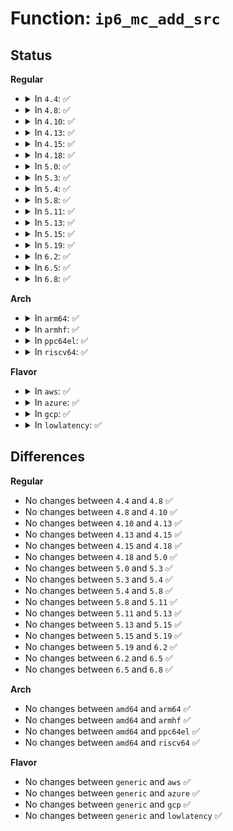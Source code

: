 # Function: <code>ip6_mc_add_src</code>

## Status
<b>Regular</b>
<ul>
<li>
<details>
<summary>In <code>4.4</code>: ✅</summary>

```c
int ip6_mc_add_src(struct inet6_dev *idev, const struct in6_addr *pmca, int sfmode, int sfcount, const struct in6_addr *psfsrc, int delta);
```

**Collision:** Unique Static

**Inline:** No

**Transformation:** False

**Instances:**

```
In net/ipv6/mcast.c (ffffffff817e9ce0)
Location: net/ipv6/mcast.c:2278
Inline: False
Direct callers:
  - net/ipv6/mcast.c:ipv6_dev_mc_inc
  - net/ipv6/mcast.c:ip6_mc_source
  - net/ipv6/mcast.c:ip6_mc_source
  - net/ipv6/mcast.c:ip6_mc_msfilter
  - net/ipv6/mcast.c:ip6_mc_msfilter
```
**Symbols:**

```
ffffffff817e9ce0-ffffffff817ea00f: ip6_mc_add_src (STB_LOCAL)
```
</details>
</li>
<li>
<details>
<summary>In <code>4.8</code>: ✅</summary>

```c
int ip6_mc_add_src(struct inet6_dev *idev, const struct in6_addr *pmca, int sfmode, int sfcount, const struct in6_addr *psfsrc, int delta);
```

**Collision:** Unique Static

**Inline:** No

**Transformation:** False

**Instances:**

```
In net/ipv6/mcast.c (ffffffff81858850)
Location: net/ipv6/mcast.c:2277
Inline: False
Direct callers:
  - net/ipv6/mcast.c:ipv6_dev_mc_inc
  - net/ipv6/mcast.c:ip6_mc_msfilter
  - net/ipv6/mcast.c:ip6_mc_msfilter
  - net/ipv6/mcast.c:ip6_mc_source
  - net/ipv6/mcast.c:ip6_mc_source
```
**Symbols:**

```
ffffffff81858850-ffffffff81858b90: ip6_mc_add_src (STB_LOCAL)
```
</details>
</li>
<li>
<details>
<summary>In <code>4.10</code>: ✅</summary>

```c
int ip6_mc_add_src(struct inet6_dev *idev, const struct in6_addr *pmca, int sfmode, int sfcount, const struct in6_addr *psfsrc, int delta);
```

**Collision:** Unique Static

**Inline:** No

**Transformation:** False

**Instances:**

```
In net/ipv6/mcast.c (ffffffff8188a290)
Location: net/ipv6/mcast.c:2301
Inline: False
Direct callers:
  - net/ipv6/mcast.c:ipv6_dev_mc_inc
  - net/ipv6/mcast.c:ip6_mc_msfilter
  - net/ipv6/mcast.c:ip6_mc_msfilter
  - net/ipv6/mcast.c:ip6_mc_source
  - net/ipv6/mcast.c:ip6_mc_source
```
**Symbols:**

```
ffffffff8188a290-ffffffff8188a5d0: ip6_mc_add_src (STB_LOCAL)
```
</details>
</li>
<li>
<details>
<summary>In <code>4.13</code>: ✅</summary>

```c
int ip6_mc_add_src(struct inet6_dev *idev, const struct in6_addr *pmca, int sfmode, int sfcount, const struct in6_addr *psfsrc, int delta);
```

**Collision:** Unique Static

**Inline:** No

**Transformation:** False

**Instances:**

```
In net/ipv6/mcast.c (ffffffff818b0a50)
Location: net/ipv6/mcast.c:2300
Inline: False
Direct callers:
  - net/ipv6/mcast.c:ipv6_dev_mc_inc
  - net/ipv6/mcast.c:ip6_mc_msfilter
  - net/ipv6/mcast.c:ip6_mc_msfilter
  - net/ipv6/mcast.c:ip6_mc_source
  - net/ipv6/mcast.c:ip6_mc_source
```
**Symbols:**

```
ffffffff818b0a50-ffffffff818b0d61: ip6_mc_add_src (STB_LOCAL)
```
</details>
</li>
<li>
<details>
<summary>In <code>4.15</code>: ✅</summary>

```c
int ip6_mc_add_src(struct inet6_dev *idev, const struct in6_addr *pmca, int sfmode, int sfcount, const struct in6_addr *psfsrc, int delta);
```

**Collision:** Unique Static

**Inline:** No

**Transformation:** False

**Instances:**

```
In net/ipv6/mcast.c (ffffffff81934870)
Location: net/ipv6/mcast.c:2305
Inline: False
Direct callers:
  - net/ipv6/mcast.c:ipv6_dev_mc_inc
  - net/ipv6/mcast.c:ip6_mc_msfilter
  - net/ipv6/mcast.c:ip6_mc_msfilter
  - net/ipv6/mcast.c:ip6_mc_source
  - net/ipv6/mcast.c:ip6_mc_source
```
**Symbols:**

```
ffffffff81934870-ffffffff81934b7e: ip6_mc_add_src (STB_LOCAL)
```
</details>
</li>
<li>
<details>
<summary>In <code>4.18</code>: ✅</summary>

```c
int ip6_mc_add_src(struct inet6_dev *idev, const struct in6_addr *pmca, int sfmode, int sfcount, const struct in6_addr *psfsrc, int delta);
```

**Collision:** Unique Static

**Inline:** No

**Transformation:** False

**Instances:**

```
In net/ipv6/mcast.c (ffffffff8198d220)
Location: net/ipv6/mcast.c:2330
Inline: False
Direct callers:
  - net/ipv6/mcast.c:__ipv6_dev_mc_inc
  - net/ipv6/mcast.c:ip6_mc_msfilter
  - net/ipv6/mcast.c:ip6_mc_msfilter
  - net/ipv6/mcast.c:ip6_mc_source
  - net/ipv6/mcast.c:ip6_mc_source
```
**Symbols:**

```
ffffffff8198d220-ffffffff8198d544: ip6_mc_add_src (STB_LOCAL)
```
</details>
</li>
<li>
<details>
<summary>In <code>5.0</code>: ✅</summary>

```c
int ip6_mc_add_src(struct inet6_dev *idev, const struct in6_addr *pmca, int sfmode, int sfcount, const struct in6_addr *psfsrc, int delta);
```

**Collision:** Unique Static

**Inline:** No

**Transformation:** False

**Instances:**

```
In net/ipv6/mcast.c (ffffffff819c3ad0)
Location: net/ipv6/mcast.c:2330
Inline: False
Direct callers:
  - net/ipv6/mcast.c:__ipv6_dev_mc_inc
  - net/ipv6/mcast.c:ip6_mc_msfilter
  - net/ipv6/mcast.c:ip6_mc_msfilter
  - net/ipv6/mcast.c:ip6_mc_source
  - net/ipv6/mcast.c:ip6_mc_source
```
**Symbols:**

```
ffffffff819c3ad0-ffffffff819c3dea: ip6_mc_add_src (STB_LOCAL)
```
</details>
</li>
<li>
<details>
<summary>In <code>5.3</code>: ✅</summary>

```c
int ip6_mc_add_src(struct inet6_dev *idev, const struct in6_addr *pmca, int sfmode, int sfcount, const struct in6_addr *psfsrc, int delta);
```

**Collision:** Unique Static

**Inline:** No

**Transformation:** False

**Instances:**

```
In net/ipv6/mcast.c (ffffffff81a32940)
Location: net/ipv6/mcast.c:2329
Inline: False
Direct callers:
  - net/ipv6/mcast.c:__ipv6_dev_mc_inc
  - net/ipv6/mcast.c:ip6_mc_msfilter
  - net/ipv6/mcast.c:ip6_mc_msfilter
  - net/ipv6/mcast.c:ip6_mc_source
  - net/ipv6/mcast.c:ip6_mc_source
```
**Symbols:**

```
ffffffff81a32940-ffffffff81a32c6c: ip6_mc_add_src (STB_LOCAL)
```
</details>
</li>
<li>
<details>
<summary>In <code>5.4</code>: ✅</summary>

```c
int ip6_mc_add_src(struct inet6_dev *idev, const struct in6_addr *pmca, int sfmode, int sfcount, const struct in6_addr *psfsrc, int delta);
```

**Collision:** Unique Static

**Inline:** No

**Transformation:** False

**Instances:**

```
In net/ipv6/mcast.c (ffffffff81a69490)
Location: net/ipv6/mcast.c:2329
Inline: False
Direct callers:
  - net/ipv6/mcast.c:__ipv6_dev_mc_inc
  - net/ipv6/mcast.c:ip6_mc_msfilter
  - net/ipv6/mcast.c:ip6_mc_msfilter
  - net/ipv6/mcast.c:ip6_mc_source
  - net/ipv6/mcast.c:ip6_mc_source
```
**Symbols:**

```
ffffffff81a69490-ffffffff81a697bc: ip6_mc_add_src (STB_LOCAL)
```
</details>
</li>
<li>
<details>
<summary>In <code>5.8</code>: ✅</summary>

```c
int ip6_mc_add_src(struct inet6_dev *idev, const struct in6_addr *pmca, int sfmode, int sfcount, const struct in6_addr *psfsrc, int delta);
```

**Collision:** Unique Static

**Inline:** No

**Transformation:** False

**Instances:**

```
In net/ipv6/mcast.c (ffffffff81b62780)
Location: net/ipv6/mcast.c:2326
Inline: False
Direct callers:
  - net/ipv6/mcast.c:__ipv6_dev_mc_inc
  - net/ipv6/mcast.c:ip6_mc_msfilter
  - net/ipv6/mcast.c:ip6_mc_msfilter
  - net/ipv6/mcast.c:ip6_mc_source
  - net/ipv6/mcast.c:ip6_mc_source
```
**Symbols:**

```
ffffffff81b62780-ffffffff81b62a6d: ip6_mc_add_src (STB_LOCAL)
```
</details>
</li>
<li>
<details>
<summary>In <code>5.11</code>: ✅</summary>

```c
int ip6_mc_add_src(struct inet6_dev *idev, const struct in6_addr *pmca, int sfmode, int sfcount, const struct in6_addr *psfsrc, int delta);
```

**Collision:** Unique Static

**Inline:** No

**Transformation:** False

**Instances:**

```
In net/ipv6/mcast.c (ffffffff81b70cb0)
Location: net/ipv6/mcast.c:2326
Inline: False
Direct callers:
  - net/ipv6/mcast.c:__ipv6_dev_mc_inc
  - net/ipv6/mcast.c:ip6_mc_msfilter
  - net/ipv6/mcast.c:ip6_mc_msfilter
  - net/ipv6/mcast.c:ip6_mc_source
  - net/ipv6/mcast.c:ip6_mc_source
```
**Symbols:**

```
ffffffff81b70cb0-ffffffff81b70f9d: ip6_mc_add_src (STB_LOCAL)
```
</details>
</li>
<li>
<details>
<summary>In <code>5.13</code>: ✅</summary>

```c
int ip6_mc_add_src(struct inet6_dev *idev, const struct in6_addr *pmca, int sfmode, int sfcount, const struct in6_addr *psfsrc, int delta);
```

**Collision:** Unique Static

**Inline:** No

**Transformation:** False

**Instances:**

```
In net/ipv6/mcast.c (ffffffff81b5f7e0)
Location: net/ipv6/mcast.c:2487
Inline: False
Direct callers:
  - net/ipv6/mcast.c:__ipv6_dev_mc_inc
  - net/ipv6/mcast.c:ip6_mc_msfilter
  - net/ipv6/mcast.c:ip6_mc_msfilter
  - net/ipv6/mcast.c:ip6_mc_source
  - net/ipv6/mcast.c:ip6_mc_source
```
**Symbols:**

```
ffffffff81b5f7e0-ffffffff81b5fa89: ip6_mc_add_src (STB_LOCAL)
```
</details>
</li>
<li>
<details>
<summary>In <code>5.15</code>: ✅</summary>

```c
int ip6_mc_add_src(struct inet6_dev *idev, const struct in6_addr *pmca, int sfmode, int sfcount, const struct in6_addr *psfsrc, int delta);
```

**Collision:** Unique Static

**Inline:** No

**Transformation:** False

**Instances:**

```
In net/ipv6/mcast.c (ffffffff81c27000)
Location: net/ipv6/mcast.c:2485
Inline: False
Direct callers:
  - net/ipv6/mcast.c:__ipv6_dev_mc_inc
  - net/ipv6/mcast.c:ip6_mc_msfilter
  - net/ipv6/mcast.c:ip6_mc_msfilter
  - net/ipv6/mcast.c:ip6_mc_source
  - net/ipv6/mcast.c:ip6_mc_source
```
**Symbols:**

```
ffffffff81c27000-ffffffff81c27323: ip6_mc_add_src (STB_LOCAL)
```
</details>
</li>
<li>
<details>
<summary>In <code>5.19</code>: ✅</summary>

```c
int ip6_mc_add_src(struct inet6_dev *idev, const struct in6_addr *pmca, int sfmode, int sfcount, const struct in6_addr *psfsrc, int delta);
```

**Collision:** Unique Static

**Inline:** No

**Transformation:** False

**Instances:**

```
In net/ipv6/mcast.c (ffffffff81dc3720)
Location: net/ipv6/mcast.c:2487
Inline: False
Direct callers:
  - net/ipv6/mcast.c:__ipv6_dev_mc_inc
  - net/ipv6/mcast.c:ip6_mc_msfilter
  - net/ipv6/mcast.c:ip6_mc_msfilter
  - net/ipv6/mcast.c:ip6_mc_source
  - net/ipv6/mcast.c:ip6_mc_source
```
**Symbols:**

```
ffffffff81dc3720-ffffffff81dc3a80: ip6_mc_add_src (STB_LOCAL)
```
</details>
</li>
<li>
<details>
<summary>In <code>6.2</code>: ✅</summary>

```c
int ip6_mc_add_src(struct inet6_dev *idev, const struct in6_addr *pmca, int sfmode, int sfcount, const struct in6_addr *psfsrc, int delta);
```

**Collision:** Unique Static

**Inline:** No

**Transformation:** False

**Instances:**

```
In net/ipv6/mcast.c (ffffffff81f94910)
Location: net/ipv6/mcast.c:2487
Inline: False
Direct callers:
  - net/ipv6/mcast.c:__ipv6_dev_mc_inc
  - net/ipv6/mcast.c:ip6_mc_msfilter
  - net/ipv6/mcast.c:ip6_mc_msfilter
  - net/ipv6/mcast.c:ip6_mc_source
  - net/ipv6/mcast.c:ip6_mc_source
```
**Symbols:**

```
ffffffff81f94910-ffffffff81f94c70: ip6_mc_add_src (STB_LOCAL)
```
</details>
</li>
<li>
<details>
<summary>In <code>6.5</code>: ✅</summary>

```c
int ip6_mc_add_src(struct inet6_dev *idev, const struct in6_addr *pmca, int sfmode, int sfcount, const struct in6_addr *psfsrc, int delta);
```

**Collision:** Unique Static

**Inline:** No

**Transformation:** False

**Instances:**

```
In net/ipv6/mcast.c (ffffffff81ff5290)
Location: net/ipv6/mcast.c:2487
Inline: False
Direct callers:
  - net/ipv6/mcast.c:__ipv6_dev_mc_inc
  - net/ipv6/mcast.c:ip6_mc_msfilter
  - net/ipv6/mcast.c:ip6_mc_msfilter
  - net/ipv6/mcast.c:ip6_mc_source
  - net/ipv6/mcast.c:ip6_mc_source
```
**Symbols:**

```
ffffffff81ff5290-ffffffff81ff560f: ip6_mc_add_src (STB_LOCAL)
```
</details>
</li>
<li>
<details>
<summary>In <code>6.8</code>: ✅</summary>

```c
int ip6_mc_add_src(struct inet6_dev *idev, const struct in6_addr *pmca, int sfmode, int sfcount, const struct in6_addr *psfsrc, int delta);
```

**Collision:** Unique Static

**Inline:** No

**Transformation:** False

**Instances:**

```
In net/ipv6/mcast.c (ffffffff820c2e60)
Location: net/ipv6/mcast.c:2484
Inline: False
Direct callers:
  - net/ipv6/mcast.c:__ipv6_dev_mc_inc
  - net/ipv6/mcast.c:ip6_mc_msfilter
  - net/ipv6/mcast.c:ip6_mc_msfilter
  - net/ipv6/mcast.c:ip6_mc_source
  - net/ipv6/mcast.c:ip6_mc_source
```
**Symbols:**

```
ffffffff820c2e60-ffffffff820c31eb: ip6_mc_add_src (STB_LOCAL)
```
</details>
</li>
</ul>
<b>Arch</b>
<ul>
<li>
<details>
<summary>In <code>arm64</code>: ✅</summary>

```c
int ip6_mc_add_src(struct inet6_dev *idev, const struct in6_addr *pmca, int sfmode, int sfcount, const struct in6_addr *psfsrc, int delta);
```

**Collision:** Unique Static

**Inline:** No

**Transformation:** False

**Instances:**

```
In net/ipv6/mcast.c (ffff800010d30fb8)
Location: net/ipv6/mcast.c:2329
Inline: False
Direct callers:
  - net/ipv6/mcast.c:__ipv6_dev_mc_inc
  - net/ipv6/mcast.c:ip6_mc_msfilter
  - net/ipv6/mcast.c:ip6_mc_msfilter
  - net/ipv6/mcast.c:ip6_mc_source
  - net/ipv6/mcast.c:ip6_mc_source
```
**Symbols:**

```
ffff800010d30fb8-ffff800010d31404: ip6_mc_add_src (STB_LOCAL)
```
</details>
</li>
<li>
<details>
<summary>In <code>armhf</code>: ✅</summary>

```c
int ip6_mc_add_src(struct inet6_dev *idev, const struct in6_addr *pmca, int sfmode, int sfcount, const struct in6_addr *psfsrc, int delta);
```

**Collision:** Unique Static

**Inline:** No

**Transformation:** False

**Instances:**

```
In net/ipv6/mcast.c (c0e32080)
Location: net/ipv6/mcast.c:2329
Inline: False
Direct callers:
  - net/ipv6/mcast.c:__ipv6_dev_mc_inc
  - net/ipv6/mcast.c:ip6_mc_msfilter
  - net/ipv6/mcast.c:ip6_mc_msfilter
  - net/ipv6/mcast.c:ip6_mc_source
  - net/ipv6/mcast.c:ip6_mc_source
```
**Symbols:**

```
c0e32080-c0e32360: ip6_mc_add_src (STB_LOCAL)
```
</details>
</li>
<li>
<details>
<summary>In <code>ppc64el</code>: ✅</summary>

```c
int ip6_mc_add_src(struct inet6_dev *idev, const struct in6_addr *pmca, int sfmode, int sfcount, const struct in6_addr *psfsrc, int delta);
```

**Collision:** Unique Static

**Inline:** No

**Transformation:** False

**Instances:**

```
In net/ipv6/mcast.c (c000000000e629f0)
Location: net/ipv6/mcast.c:2329
Inline: False
Direct callers:
  - net/ipv6/mcast.c:__ipv6_dev_mc_inc
  - net/ipv6/mcast.c:ip6_mc_msfilter
  - net/ipv6/mcast.c:ip6_mc_msfilter
  - net/ipv6/mcast.c:ip6_mc_source
  - net/ipv6/mcast.c:ip6_mc_source
```
**Symbols:**

```
c000000000e629f0-c000000000e62ddc: ip6_mc_add_src (STB_LOCAL)
```
</details>
</li>
<li>
<details>
<summary>In <code>riscv64</code>: ✅</summary>

```c
int ip6_mc_add_src(struct inet6_dev *idev, const struct in6_addr *pmca, int sfmode, int sfcount, const struct in6_addr *psfsrc, int delta);
```

**Collision:** Unique Static

**Inline:** No

**Transformation:** False

**Instances:**

```
In net/ipv6/mcast.c (ffffffe00086e342)
Location: net/ipv6/mcast.c:2329
Inline: False
Direct callers:
  - net/ipv6/mcast.c:__ipv6_dev_mc_inc
  - net/ipv6/mcast.c:ip6_mc_msfilter
  - net/ipv6/mcast.c:ip6_mc_msfilter
  - net/ipv6/mcast.c:ip6_mc_source
  - net/ipv6/mcast.c:ip6_mc_source
```
**Symbols:**

```
ffffffe00086e342-ffffffe00086e5fa: ip6_mc_add_src (STB_LOCAL)
```
</details>
</li>
</ul>
<b>Flavor</b>
<ul>
<li>
<details>
<summary>In <code>aws</code>: ✅</summary>

```c
int ip6_mc_add_src(struct inet6_dev *idev, const struct in6_addr *pmca, int sfmode, int sfcount, const struct in6_addr *psfsrc, int delta);
```

**Collision:** Unique Static

**Inline:** No

**Transformation:** False

**Instances:**

```
In net/ipv6/mcast.c (ffffffff81a08b20)
Location: net/ipv6/mcast.c:2329
Inline: False
Direct callers:
  - net/ipv6/mcast.c:__ipv6_dev_mc_inc
  - net/ipv6/mcast.c:ip6_mc_msfilter
  - net/ipv6/mcast.c:ip6_mc_msfilter
  - net/ipv6/mcast.c:ip6_mc_source
  - net/ipv6/mcast.c:ip6_mc_source
```
**Symbols:**

```
ffffffff81a08b20-ffffffff81a08e4c: ip6_mc_add_src (STB_LOCAL)
```
</details>
</li>
<li>
<details>
<summary>In <code>azure</code>: ✅</summary>

```c
int ip6_mc_add_src(struct inet6_dev *idev, const struct in6_addr *pmca, int sfmode, int sfcount, const struct in6_addr *psfsrc, int delta);
```

**Collision:** Unique Static

**Inline:** No

**Transformation:** False

**Instances:**

```
In net/ipv6/mcast.c (ffffffff819c58e0)
Location: net/ipv6/mcast.c:2329
Inline: False
Direct callers:
  - net/ipv6/mcast.c:__ipv6_dev_mc_inc
  - net/ipv6/mcast.c:ip6_mc_msfilter
  - net/ipv6/mcast.c:ip6_mc_msfilter
  - net/ipv6/mcast.c:ip6_mc_source
  - net/ipv6/mcast.c:ip6_mc_source
```
**Symbols:**

```
ffffffff819c58e0-ffffffff819c5c0c: ip6_mc_add_src (STB_LOCAL)
```
</details>
</li>
<li>
<details>
<summary>In <code>gcp</code>: ✅</summary>

```c
int ip6_mc_add_src(struct inet6_dev *idev, const struct in6_addr *pmca, int sfmode, int sfcount, const struct in6_addr *psfsrc, int delta);
```

**Collision:** Unique Static

**Inline:** No

**Transformation:** False

**Instances:**

```
In net/ipv6/mcast.c (ffffffff81a735a0)
Location: net/ipv6/mcast.c:2329
Inline: False
Direct callers:
  - net/ipv6/mcast.c:__ipv6_dev_mc_inc
  - net/ipv6/mcast.c:ip6_mc_msfilter
  - net/ipv6/mcast.c:ip6_mc_msfilter
  - net/ipv6/mcast.c:ip6_mc_source
  - net/ipv6/mcast.c:ip6_mc_source
```
**Symbols:**

```
ffffffff81a735a0-ffffffff81a738cc: ip6_mc_add_src (STB_LOCAL)
```
</details>
</li>
<li>
<details>
<summary>In <code>lowlatency</code>: ✅</summary>

```c
int ip6_mc_add_src(struct inet6_dev *idev, const struct in6_addr *pmca, int sfmode, int sfcount, const struct in6_addr *psfsrc, int delta);
```

**Collision:** Unique Static

**Inline:** No

**Transformation:** False

**Instances:**

```
In net/ipv6/mcast.c (ffffffff81a7fc20)
Location: net/ipv6/mcast.c:2329
Inline: False
Direct callers:
  - net/ipv6/mcast.c:__ipv6_dev_mc_inc
  - net/ipv6/mcast.c:ip6_mc_msfilter
  - net/ipv6/mcast.c:ip6_mc_msfilter
  - net/ipv6/mcast.c:ip6_mc_source
  - net/ipv6/mcast.c:ip6_mc_source
```
**Symbols:**

```
ffffffff81a7fc20-ffffffff81a7ff4c: ip6_mc_add_src (STB_LOCAL)
```
</details>
</li>
</ul>

## Differences
<b>Regular</b>
<ul>
<li>
No changes between <code>4.4</code> and <code>4.8</code> ✅
</li>
<li>
No changes between <code>4.8</code> and <code>4.10</code> ✅
</li>
<li>
No changes between <code>4.10</code> and <code>4.13</code> ✅
</li>
<li>
No changes between <code>4.13</code> and <code>4.15</code> ✅
</li>
<li>
No changes between <code>4.15</code> and <code>4.18</code> ✅
</li>
<li>
No changes between <code>4.18</code> and <code>5.0</code> ✅
</li>
<li>
No changes between <code>5.0</code> and <code>5.3</code> ✅
</li>
<li>
No changes between <code>5.3</code> and <code>5.4</code> ✅
</li>
<li>
No changes between <code>5.4</code> and <code>5.8</code> ✅
</li>
<li>
No changes between <code>5.8</code> and <code>5.11</code> ✅
</li>
<li>
No changes between <code>5.11</code> and <code>5.13</code> ✅
</li>
<li>
No changes between <code>5.13</code> and <code>5.15</code> ✅
</li>
<li>
No changes between <code>5.15</code> and <code>5.19</code> ✅
</li>
<li>
No changes between <code>5.19</code> and <code>6.2</code> ✅
</li>
<li>
No changes between <code>6.2</code> and <code>6.5</code> ✅
</li>
<li>
No changes between <code>6.5</code> and <code>6.8</code> ✅
</li>
</ul>
<b>Arch</b>
<ul>
<li>
No changes between <code>amd64</code> and <code>arm64</code> ✅
</li>
<li>
No changes between <code>amd64</code> and <code>armhf</code> ✅
</li>
<li>
No changes between <code>amd64</code> and <code>ppc64el</code> ✅
</li>
<li>
No changes between <code>amd64</code> and <code>riscv64</code> ✅
</li>
</ul>
<b>Flavor</b>
<ul>
<li>
No changes between <code>generic</code> and <code>aws</code> ✅
</li>
<li>
No changes between <code>generic</code> and <code>azure</code> ✅
</li>
<li>
No changes between <code>generic</code> and <code>gcp</code> ✅
</li>
<li>
No changes between <code>generic</code> and <code>lowlatency</code> ✅
</li>
</ul>
